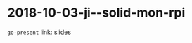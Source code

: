 2018-10-03-ji--solid-mon-rpi
============================

`go-present` link: [slides](https://talks.godoc.org/github.com/sbinet/talks/2018/2018-10-03-ji-solid-mon-rpi/talk.slide)
